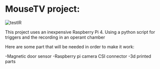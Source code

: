 # MouseTV project:
![testIR](https://user-images.githubusercontent.com/89796977/213597478-f91575fc-635d-4f5d-a935-2c39b58a0d6b.GIF)


This project uses an inexpensive Raspberry Pi 4. Using a python script for triggers and the recording in an operant chamber

Here are some part that will be needed in order to make it work:

-Magnetic door sensor
-Raspberry pi camera CSI connector
-3d printed parts



